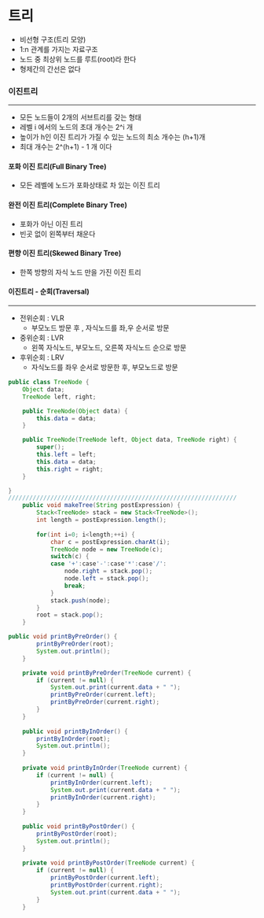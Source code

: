 # 트리

* 비선형 구조(트리 모양)
* 1:n 관계를 가지는 자료구조
* 노드 중 최상위 노드를 루트(root)라 한다
* 형제간의 간선은 없다

### 이진트리

---

* 모든 노드들이 2개의 서브트리를 갖는 형태
* 레벨 i 에서의 노드의 초대 개수는 2^i 개 
* 높이가 h인 이진 트리가 가질 수 있는 노드의 최소 개수는 (h+1)개
* 최대 개수는 2^(h+1) - 1 개 이다

#### 포화 이진 트리(Full Binary Tree)

* 모든 레벨에 노드가 포화상태로 차 있는 이진 트리

#### 완전 이진 트리(Complete Binary Tree)

* 포화가 아닌 이진 트리
* 빈곳 없이 왼쪽부터 채운다

#### 편향 이진 트리(Skewed Binary Tree)

* 한쪽 방향의 자식 노드 만을 가진 이진 트리



#### 이진트리 - 순회(Traversal)

---

* 전위순회 : VLR
  * 부모노드 방문 후 , 자식노드를 좌,우 순서로 방문
* 중위순회 : LVR
  * 왼쪽 자식노드, 부모노드, 오른쪽 자식노드 순으로 방문
* 후위순회 : LRV
  * 자식노드를 좌우 순서로 방문한 후, 부모노드로 방문

```java
public class TreeNode {
	Object data;
	TreeNode left, right;

	public TreeNode(Object data) {
		this.data = data;
	}

	public TreeNode(TreeNode left, Object data, TreeNode right) {
		super();
		this.left = left;
		this.data = data;
		this.right = right;
	}

}
/////////////////////////////////////////////////////////////////
	public void makeTree(String postExpression) {
		Stack<TreeNode> stack = new Stack<TreeNode>();
		int length = postExpression.length();
		
		for(int i=0; i<length;++i) {
			char c = postExpression.charAt(i);
			TreeNode node = new TreeNode(c);
			switch(c) {
			case '+':case'-':case'*':case'/':
				node.right = stack.pop();
				node.left = stack.pop();
				break;
			}
			stack.push(node);
		}
		root = stack.pop();
	}

public void printByPreOrder() {
		printByPreOrder(root);
		System.out.println();
	}

	private void printByPreOrder(TreeNode current) {
		if (current != null) {
			System.out.print(current.data + " ");
			printByPreOrder(current.left);
			printByPreOrder(current.right);
		}
	}
	
	public void printByInOrder() {
		printByInOrder(root);
		System.out.println();
	}
	
	private void printByInOrder(TreeNode current) {
		if (current != null) {
			printByInOrder(current.left);
			System.out.print(current.data + " ");
			printByInOrder(current.right);
		}
	}
	
	public void printByPostOrder() {
		printByPostOrder(root);
		System.out.println();
	}
	
	private void printByPostOrder(TreeNode current) {
		if (current != null) {
			printByPostOrder(current.left);
			printByPostOrder(current.right);
			System.out.print(current.data + " ");
		}
	}
```